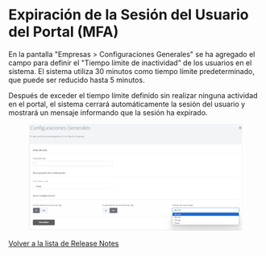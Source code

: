 # Expiración de la Sesión del Usuario del Portal (MFA)

En la pantalla "Empresas > Configuraciones Generales" se ha agregado el campo para definir el "Tiempo límite de inactividad" de los usuarios en el sistema. El sistema utiliza 30 minutos como tiempo límite predeterminado, que puede ser reducido hasta 5 minutos.&#x20;

Después de exceder el tiempo límite definido sin realizar ninguna actividad en el portal, el sistema cerrará automáticamente la sesión del usuario y mostrará un mensaje informando que la sesión ha expirado.

<figure><img src="../../.gitbook/assets/image (177).png" alt=""><figcaption></figcaption></figure>

[Volver a la lista de Release Notes](./)&#x20;
